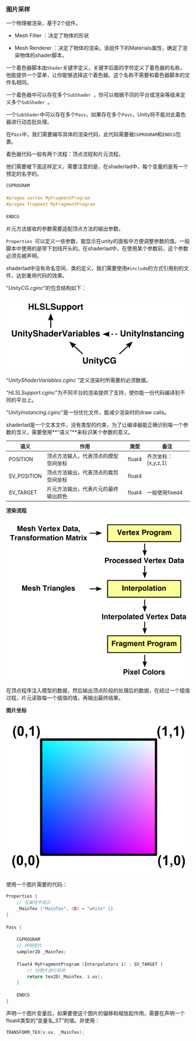 ### 图片采样

一个物理被渲染，基于2个组件。

+ Mesh Filter ：决定了物体的形状

+ Mesh Renderer ：决定了物体的渲染。该组件下的Materials属性，确定了渲染物体的shader脚本。




一个着色器脚本由`Shader`关键字定义，关键字后面的字符定义了着色器的名称，他能提供一个菜单，让你能够选择这个着色器。这个名称不需要和着色器脚本的文件名相同。

一个着色器中可以存在多个`SubShader `，你可以根据不同的平台或渲染等级来定义多个`SubShader `。

一个`SubShader`中可以存在多个`Pass`，如果存在多个`Pass`，Unity将不能对此着色器进行动态批处理。

在`Pass`中，我们需要编写具体的渲染代码，此代码需要被`CGPROGRAM`和`ENDCG`包裹。

着色器代码一般有两个流程：顶点流程和片元流程。

他们需要被下面这样定义，需要注意的是，在shaderlad中，每个变量的是有一个预定的名字的。

```c++
CGPROGRAM

#pragma vertex MyFragmentProgram
#pragma fragment MyFragmentProgram

ENDCG
```

片元方法接收的参数需要适配顶点方法的输出参数。

`Properties `可以定义一些参数，能显示在unity的面板中方便调整参数的值。一般脚本中使用的是带下划线开头的。在shaderlad中，在使用某个参数前，这个参数必须先被声明。

shaderlad中没有命名空间、类的定义，我们需要使用`#include`的方式引用别的文件，达到重用代码的效果。

“*UnityCG.cginc*”的包含结构如下：

![include-files](..\res\include-files.png)

“*UnityShaderVariables.cginc* ”定义渲染时所需要的必须数据。

“*HLSLSupport.cginc*”为不同平台的渲染提供了支持，使你能一份代码编译到不同的平台上。

“*UnityInstancing.cginc*”是一份优化文件，能减少渲染时的draw calls。

shaderlad是一个文本文件，没有类型的约束，为了让编译器能正确识别每一个参数的含义，需要使用**“语义”**来标识某个参数的意义。

| 语义        | 作用                                 | 类型   | 备注                |
| ----------- | ------------------------------------ | ------ | ------------------- |
| POSITION    | 顶点方法输入，代表顶点的模型空间坐标 | float4 | 齐次坐标：[x,y,z,1] |
| SV_POSITION | 顶点方法输出，代表顶点的裁剪空间坐标 | float4 |                     |
| SV_TARGET   | 片元方法输出，代表片元的最终输出颜色 | float4 | 一般使用fixed4      |

**渲染流程**

![interpolation](..\res\interpolation.png)

在顶点程序注入模型的数据，然后输出顶点阶段的处理后的数据，在经过一个插值过程，片元读取每一个插值的值，再输出最终结果。

**图片坐标**

![uv-rectangle](..\res\uv-rectangle.png)



使用一个图片需要的代码：

```c++
Properties {
	// 在属性中显示
	_MainTex ("MainTex", 2D) = "white" {}
}

Pass {
	
	CGPROGRAM
	// 声明图片
	sampler2D _MainTex;
	
	float4 MyFragmentProgram (Interpolators i) : SV_TARGET {
		// 对图片进行采样
		return tex2D(_MainTex, i.uv);
	}
	
	ENDCG
}

```

声明一个图片变量后，如果要使这个图片的偏移和缩放起作用，需要在声明一个float4类型的“变量名_ST”的值。并使用：

```c++
TRANSFORM_TEX(v.uv, _MainTex);
```

